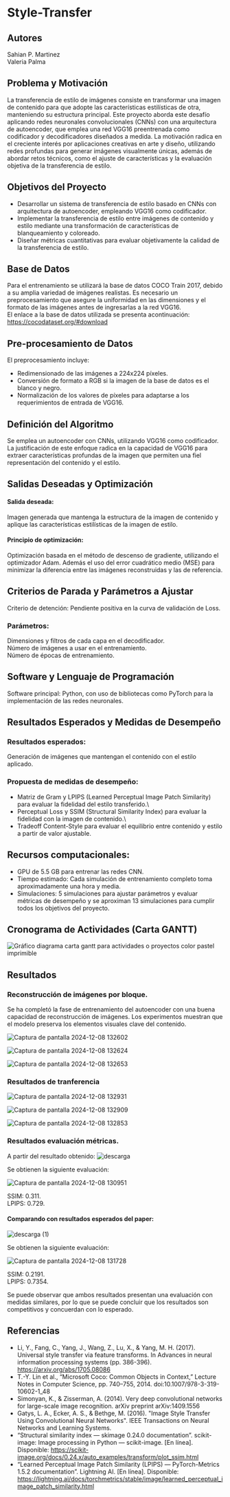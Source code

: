 # Style-Transfer

## Autores
Sahian P. Martinez \
Valeria Palma

## Problema y Motivación
La transferencia de estilo de imágenes consiste en transformar una imagen de contenido para que adopte las características estilísticas de otra, manteniendo su estructura principal. Este proyecto aborda este desafío aplicando redes neuronales convolucionales (CNNs) con una arquitectura de autoencoder, que emplea una red VGG16 preentrenada como codificador y decodificadores diseñados a medida. La motivación radica en el creciente interés por aplicaciones creativas en arte y diseño, utilizando redes profundas para generar imágenes visualmente únicas, además de abordar retos técnicos, como el ajuste de características y la evaluación objetiva de la transferencia de estilo.

## Objetivos del Proyecto
- Desarrollar un sistema de transferencia de estilo basado en CNNs con arquitectura de autoencoder, empleando VGG16 como codificador.
- Implementar la transferencia de estilo entre imágenes de contenido y estilo mediante una transformación de características de blanqueamiento y coloreado.
- Diseñar métricas cuantitativas para evaluar objetivamente la calidad de la transferencia de estilo.
  
## Base de Datos
Para el entrenamiento se utilizará la base de datos COCO Train 2017, debido a su amplia variedad de imágenes realistas. Es necesario un preprocesamiento que asegure la uniformidad en las dimensiones y el formato de las imágenes antes de ingresarlas a la red VGG16.\
El enlace a la base de datos utilizada se presenta acontinuación: https://cocodataset.org/#download

## Pre-procesamiento de Datos
El preprocesamiento incluye:

- Redimensionado de las imágenes a 224x224 píxeles.
- Conversión de formato a RGB si la imagen de la base de datos es el blanco y negro.
- Normalización de los valores de píxeles para adaptarse a los requerimientos de entrada de VGG16.

## Definición del Algoritmo
Se emplea un autoencoder con CNNs, utilizando VGG16 como codificador. La justificación de este enfoque radica en la capacidad de VGG16 para extraer características profundas de la imagen que permiten una fiel representación del contenido y el estilo. 


## Salidas Deseadas y Optimización
#### Salida deseada: 
Imagen generada que mantenga la estructura de la imagen de contenido y aplique las características estilísticas de la imagen de estilo.
#### Principio de optimización: 
Optimización basada en el método de descenso de gradiente, utilizando el optimizador Adam. Además el uso del error cuadrático medio (MSE) para minimizar la diferencia entre las imágenes reconstruidas y las de referencia.

## Criterios de Parada y Parámetros a Ajustar
Criterio de detención: Pendiente positiva en la curva de validación de Loss.
### Parámetros:
Dimensiones y filtros de cada capa en el decodificador.\
Número de imágenes a usar en el entrenamiento.\
Número de épocas de entrenamiento.

## Software y Lenguaje de Programación
Software principal: Python, con uso de bibliotecas como PyTorch para la implementación de las redes neuronales.

## Resultados Esperados y Medidas de Desempeño
### Resultados esperados: 
Generación de imágenes que mantengan el contenido con el estilo aplicado.
### Propuesta de medidas de desempeño:
- Matriz de Gram  y LPIPS (Learned Perceptual Image Patch Similarity) para evaluar la fidelidad del estilo transferido.\
- Perceptual Loss y SSIM (Structural Similarity Index) para evaluar la fidelidad con la imagen de contenido.\
- Tradeoff Content-Style para evaluar el equilibrio entre contenido y estilo a partir de valor ajustable. 
 
## Recursos computacionales:
- GPU de 5.5 GB para entrenar las redes CNN.
- Tiempo estimado: Cada simulación de entrenamiento completo toma aproximadamente una hora y media.
- Simulaciones: 5 simulaciones para ajustar parámetros y evaluar métricas de desempeño y se aproximan 13 simulaciones para cumplir todos los objetivos del proyecto.

## Cronograma de Actividades (Carta GANTT)
![Gráfico diagrama  carta gantt para actividades o proyectos color pastel imprimible](https://github.com/user-attachments/assets/6d33059c-05a5-4752-a98f-b0c271fad2fd)

## Resultados

### Reconstrucción de imágenes por bloque.

Se ha completó la fase de entrenamiento del autoencoder con una buena capacidad de reconstrucción de imágenes. Los experimentos muestran que el modelo preserva los elementos visuales clave del contenido. 

![Captura de pantalla 2024-12-08 132602](https://github.com/user-attachments/assets/6454e187-423d-4b80-9b58-c4a56a3194a1)

![Captura de pantalla 2024-12-08 132624](https://github.com/user-attachments/assets/26e04b01-5e0b-4e4f-9bc6-3fe0f1bbc60f)

![Captura de pantalla 2024-12-08 132653](https://github.com/user-attachments/assets/d911004e-3534-4209-aaac-35527cd7c67e)


### Resultados de tranferencia

![Captura de pantalla 2024-12-08 132931](https://github.com/user-attachments/assets/1c7fa60e-3c45-4ac4-aca3-049c7f741370)

![Captura de pantalla 2024-12-08 132909](https://github.com/user-attachments/assets/a18a035a-f09d-4c4d-8c44-adc657f6343e)

![Captura de pantalla 2024-12-08 132853](https://github.com/user-attachments/assets/6e76f1e9-c453-49b1-ad85-cc98c15dfe0d)


### Resultados evaluación métricas.

A partir del resultado obtenido:
![descarga](https://github.com/user-attachments/assets/54035c88-634d-444b-96a9-1259fc3335dc)

Se obtienen la siguiente evaluación:

![Captura de pantalla 2024-12-08 130951](https://github.com/user-attachments/assets/94c93939-2405-46c4-8562-54b15ff1beb0)

SSIM: 0.311. \
LPIPS: 0.729.

#### Comparando con resultados esperados del paper:

![descarga (1)](https://github.com/user-attachments/assets/561076a2-6afd-4371-9bef-e5f975c95461)

Se obtienen la siguiente evaluación:

![Captura de pantalla 2024-12-08 131728](https://github.com/user-attachments/assets/02bc6358-53b9-4c65-8a42-ef1a6e5d8fce)

SSIM: 0.2191. \
LPIPS: 0.7354.

Se puede observar que ambos resultados presentan una evaluación con medidas similares, por lo que se puede concluir que los resultados son competitivos y concuerdan con lo esperado. 

## Referencias
- Li, Y., Fang, C., Yang, J., Wang, Z., Lu, X., & Yang, M. H. (2017). Universal style transfer via feature transforms. In Advances in neural information processing systems (pp. 386-396). https://arxiv.org/abs/1705.08086 
- T.-Y. Lin et al., “Microsoft Coco: Common Objects in Context,” Lecture Notes in Computer Science, pp. 740–755, 2014. doi:10.1007/978-3-319-10602-1_48 
- Simonyan, K., & Zisserman, A. (2014). Very deep convolutional networks for large-scale image recognition. arXiv preprint arXiv:1409.1556 
- Gatys, L. A., Ecker, A. S., & Bethge, M. (2016). "Image Style Transfer Using Convolutional Neural Networks". IEEE Transactions on Neural Networks and Learning Systems.
- “Structural similarity index — skimage 0.24.0 documentation”. scikit-image: Image processing in Python — scikit-image. [En línea]. Disponible: https://scikit-image.org/docs/0.24.x/auto_examples/transform/plot_ssim.html
- “Learned Perceptual Image Patch Similarity (LPIPS) — PyTorch-Metrics 1.5.2 documentation”. Lightning AI. [En línea]. Disponible: https://lightning.ai/docs/torchmetrics/stable/image/learned_perceptual_image_patch_similarity.html


